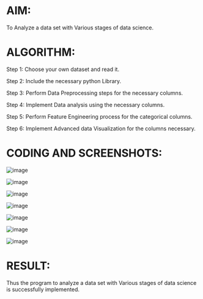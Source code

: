 # AIM:

To Analyze a data set with Various stages of data science.

# ALGORITHM:

Step 1: Choose your own dataset and read it.

Step 2: Include the necessary python Library.

Step 3: Perform Data Preprocessing steps for the necessary columns.

Step 4: Implement Data analysis using the necessary columns.

Step 5: Perform Feature Engineering process for the categorical columns.

Step 6: Implement Advanced data Visualization for the columns necessary.


# CODING AND SCREENSHOTS:

![image](https://github.com/user-attachments/assets/b99146ee-03ec-47cb-8fac-0b45e10b58c3)

![image](https://github.com/user-attachments/assets/ccda2944-f3be-44da-a31f-0ebfdd4a7125)

![image](https://github.com/user-attachments/assets/426985b4-ae1a-4d6e-9775-9d3aeb2fbb54)

![image](https://github.com/user-attachments/assets/e69e051a-5e36-4148-a28f-3f9157d9db5f)

![image](https://github.com/user-attachments/assets/99a4af9a-9a14-4cb6-8dd8-addeafb64819)

![image](https://github.com/user-attachments/assets/6f45b471-ee69-471f-8f24-81d22ad4cc0c)

![image](https://github.com/user-attachments/assets/b73c17b4-034c-45f7-ae11-bff4c37558e1)

# RESULT:
Thus the program to analyze a data set with Various stages of data science is successfully implemented.

